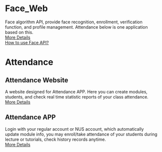 # Face_Web
   Face algorithm API, provide face recognition, enrollment, verification function, and profile management. Attendance below is one application based on this.  
   [More Details](https://github.com/fcharmy/face/blob/master/face_web/README.md)  
   [How to use Face API?](https://github.com/fcharmy/face/blob/master/face_web/face_tech/templates/mkdocs/docs/getstart.md)
    
# Attendance  
## Attendance Website
   A website designed for Attendance APP. Here you can create modules, students, and check real time statistic reports of your class attendance.  
   [More Details](https://github.com/fcharmy/face/blob/master/attendence/README.md)
  
## Attendance APP
   Login with your regular account or NUS account, which automatically update module info, you may enroll/take attendance of your students during lecture or tutorials, check history records anytime.  
   [More Details](https://github.com/fcharmy/face/blob/master/app_attendance/README.md)
